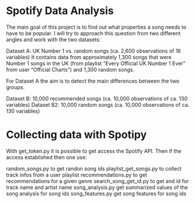 # Spotify Data Analysis

The main goal of this project is to find out what properties a song needs to have to be popular. I will try to approach this question from two different angles and work with the two datasets:

Dataset A: UK Number 1 vs. random songs (ca. 2,600 observations of 16 variables)
It contains data from approximately 1,300 songs that were Number 1 songs in the UK (from playlist “Every Official UK Number 1 Ever” from user “Official Charts”) and 1,300 random songs.

For Dataset A the aim is to detect the main differences between the two groups.

Dataset B: 10,000 recommended songs (ca. 10,000 observations of ca. 130 variables)
Dataset B2: 10,000 random songs (ca. 10,000 observations of ca. 130 variables)

# Collecting data with Spotipy

With get_token.py it is possible to get access the Spotify API. Then if the access established then one use: 

random_songs.py to get randon song ids
playlist_get_songs.py to collect track infos from a user playlist
recommendations.py to get recommendations for a given genre
search_song_get_id.py to get and id for track name and artist name
song_analysis.py get summarized values of the song analysis for song ids
song_features.py get song features for song ids

